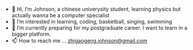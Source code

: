 - 👋 Hi, I’m Johnson, a chinese univerysity student, learning physics but actually wanna be a computer specialist
- 👀 I’m interested in learning, coding, basketball, singing, swimming
- 🌱 I’m currently preparing for my postgraduate career. I want to learn in a bigger platform.
- 📫 How to reach me ... zhigaogeng.johnson@gmail.com

<!---
shmilyiris/shmilyiris is a ✨ special ✨ repository because its `README.md` (this file) appears on your GitHub profile.
You can click the Preview link to take a look at your changes.
--->
